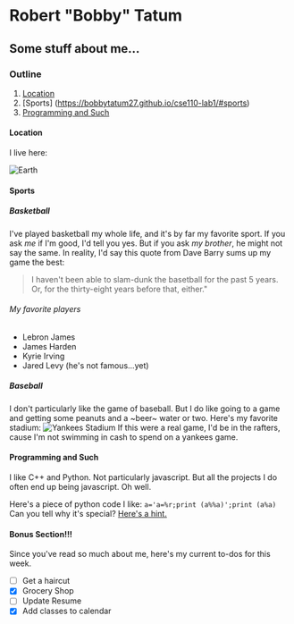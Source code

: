 # Robert "Bobby" Tatum
## Some stuff about me...

### Outline
1. [Location](https://bobbytatum27.github.io/cse110-lab1/#Location)
2. [Sports] (https://bobbytatum27.github.io/cse110-lab1/#sports)
3. [Programming and Such](https://bobbytatum27.github.io/cse110-lab1/#programming-and-such)

#### Location
I live here:

![Earth](https://cdn.mos.cms.futurecdn.net/3upZx2gxxLpW7MBbnKYQLH-1200-80.jpg)

#### Sports

##### Basketball
I've played basketball my whole life, and it's by far my favorite sport. If you ask *me* if I'm good, I'd tell you yes.
But if you ask *my brother*, he might not say the same. In reality, I'd say this quote from Dave Barry sums up my game
the best: 
> I haven't been able to slam-dunk the basetball for the past 5 years. Or, for the thirty-eight years before that,
> either."

###### My favorite players
- Lebron James
- James Harden
- Kyrie Irving
- Jared Levy (he's not famous...yet)

##### Baseball
I don't particularly like the game of baseball. But I do like going to a game and getting some peanuts and a ~beer~
water or two. Here's my favorite stadium: ![Yankees
Stadium](https://img.mlbstatic.com/mlb-images/image/private/t_16x9/t_w1024/mlb/u9zmkg3sl71wayrcljng)
If this were a real game, I'd be in the rafters, cause I'm not swimming in cash to spend on a yankees game.

#### Programming and Such
I like C++ and Python. Not particularly javascript. But all the projects I do often end up being javascript. Oh well.

Here's a piece of python code I like: `a='a=%r;print (a%%a)';print (a%a)` Can  you tell why it's special?
[Here's a hint.](https://en.wikipedia.org/wiki/Quine_\(computing\))

#### Bonus Section!!!
Since you've read so much about me, here's my current to-dos for this week.

- [ ] Get a haircut
- [x] Grocery Shop
- [ ] Update Resume
- [x] Add classes to calendar

